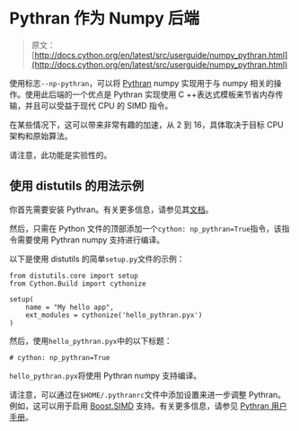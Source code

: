 # Pythran 作为 Numpy 后端

> 原文： [http://docs.cython.org/en/latest/src/userguide/numpy_pythran.html](http://docs.cython.org/en/latest/src/userguide/numpy_pythran.html)

使用标志`--np-pythran`，可以将 [Pythran](https://github.com/serge-sans-paille/pythran) numpy 实现用于与 numpy 相关的操作。使用此后端的一个优点是 Pythran 实现使用 C ++表达式模板来节省内存传输，并且可以受益于现代 CPU 的 SIMD 指令。

在某些情况下，这可以带来非常有趣的加速，从 2 到 16，具体取决于目标 CPU 架构和原始算法。

请注意，此功能是实验性的。

## 使用 distutils 的用法示例

你首先需要安装 Pythran。有关更多信息，请参见其[文档](https://pythran.readthedocs.io/)。

然后，只需在 Python 文件的顶部添加一个`cython: np_pythran=True`指令，该指令需要使用 Pythran numpy 支持进行编译。

以下是使用 distutils 的简单`setup.py`文件的示例：

```
from distutils.core import setup
from Cython.Build import cythonize

setup(
    name = "My hello app",
    ext_modules = cythonize('hello_pythran.pyx')
)

```

然后，使用`hello_pythran.pyx`中的以下标题：

```
# cython: np_pythran=True

```

`hello_pythran.pyx`将使用 Pythran numpy 支持编译。

请注意，可以通过在`$HOME/.pythranrc`文件中添加设置来进一步调整 Pythran。例如，这可以用于启用 [Boost.SIMD](https://github.com/NumScale/boost.simd) 支持。有关更多信息，请参见 [Pythran 用户手册](https://pythran.readthedocs.io/en/latest/MANUAL.html#customizing-your-pythranrc)。